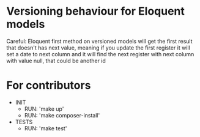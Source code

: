 # Versioning behaviour for Eloquent models

Careful: Eloquent first method on versioned models will get the first result that doesn't has 
next value, meaning if you update the first register it will set a date to next column and it 
will find the next register with next column with value null, that could be another id 

# For contributors
* INIT
  * RUN: 'make up'
  * RUN: 'make composer-install'
* TESTS
  * RUN: 'make test'